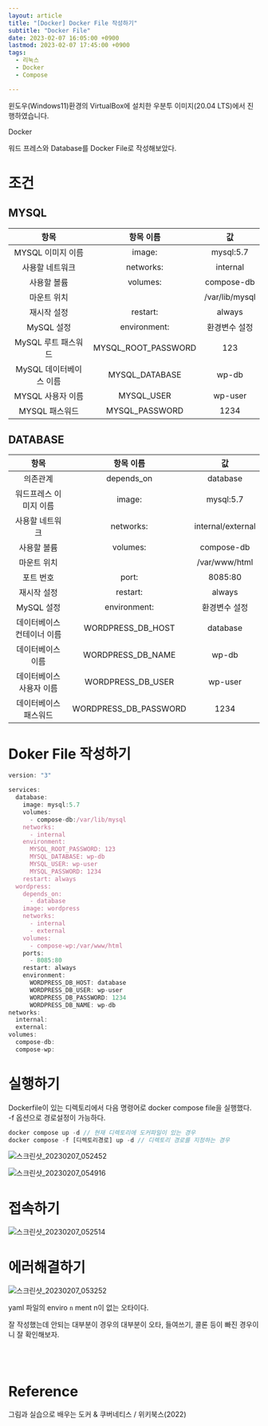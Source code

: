 ```yaml
---
layout: article
title: "[Docker] Docker File 작성하기"
subtitle: "Docker File"
date: 2023-02-07 16:05:00 +0900
lastmod: 2023-02-07 17:45:00 +0900
tags: 
  - 리눅스
  - Docker
  - Compose

---
```


<!--more-->  
윈도우(Windows11)환경의 VirtualBox에 설치한 우분투 이미지(20.04 LTS)에서 진행하였습니다.<br/>

Docker <br/>

워드 프레스와 Database를 Docker File로 작성해보았다.

# 조건

## MYSQL
|항목|항목 이름|값|
|:-----:|:----:|:---:|
|MYSQL 이미지 이름|image: |mysql:5.7|
|사용할 네트워크|networks: |internal|
|사용할 볼륨|volumes: |compose-db|
|마운트 위치||/var/lib/mysql|
|재시작 설정|restart: |always|
|MySQL 설정|environment: |환경변수 설정|
|MySQL 루트 패스워드|MYSQL_ROOT_PASSWORD|123|
|MySQL 데이터베이스 이름|MYSQL_DATABASE|wp-db|
|MYSQL 사용자 이름|MYSQL_USER|wp-user|
|MYSQL 패스워드|MYSQL_PASSWORD|1234|

## DATABASE
|항목|항목 이름|값|
|:-----:|:----:|:---:|
|의존관계|depends_on|database|
|워드프레스 이미지 이름|image: |mysql:5.7|
|사용할 네트워크|networks: |internal/external|
|사용할 볼륨|volumes: |compose-db|
|마운트 위치||/var/www/html|
|포트 번호|port: |8085:80|
|재시작 설정|restart: |always|
|MySQL 설정|environment: |환경변수 설정|
|데이터베이스 컨테이너 이름|WORDPRESS_DB_HOST|database|
|데이터베이스 이름|WORDPRESS_DB_NAME|wp-db|
|데이터베이스 사용자 이름|WORDPRESS_DB_USER|wp-user|
|데이터베이스 패스워드|WORDPRESS_DB_PASSWORD|1234|

# Doker File 작성하기
```javascript
version: "3"

services:
  database:
    image: mysql:5.7
    volumes:
      - compose-db:/var/lib/mysql
    networks:
      - internal
    environment:
      MYSQL_ROOT_PASSWORD: 123
      MYSQL_DATABASE: wp-db
      MYSQL_USER: wp-user
      MYSQL_PASSWORD: 1234
    restart: always
  wordpress:
    depends_on:
      - database
    image: wordpress
    networks:
      - internal
      - external
    volumes:
      - compose-wp:/var/www/html
    ports:
      - 8085:80
    restart: always
    environment:
      WORDPRESS_DB_HOST: database
      WORDPRESS_DB_USER: wp-user
      WORDPRESS_DB_PASSWORD: 1234
      WORDPRESS_DB_NAME: wp-db
networks:
  internal:
  external:
volumes:
  compose-db:
  compose-wp:
```

# 실행하기

Dockerfile이 있는 디렉토리에서 다음 명령어로 docker compose file을 실행했다.<br/>
-f 옵션으로 경로설정이 가능하다.

```javascript
docker compose up -d // 현재 디렉토리에 도커파일이 있는 경우
docker compose -f [디렉토리경로] up -d // 디렉토리 경로를 지정하는 경우
```
![스크린샷_20230207_052452](https://user-images.githubusercontent.com/99805929/217193791-c8992881-5e3c-4639-9b28-c0015fc43357.png)<br/>

![스크린샷_20230207_054916](https://user-images.githubusercontent.com/99805929/217196801-0aa991db-c901-4ee5-bb03-fe024e21078b.png)

# 접속하기
![스크린샷_20230207_052514](https://user-images.githubusercontent.com/99805929/217194825-757b2a72-a4f5-48c2-a6d7-7fa3af9bef9a.png)<br/>

# 에러해결하기

![스크린샷_20230207_053252](https://user-images.githubusercontent.com/99805929/217193912-2276fb0d-aaff-466a-9655-c6709dafb14c.png)<br/>

yaml 파일의 enviro `n` ment n이 없는 오타이다.

잘 작성했는데 안되는 대부분이 경우의 대부분이 오타, 들여쓰기, 콜론 등이 빠진 경우이니 잘 확인해보자.

<br/>
<br/>

# Reference

그림과 실습으로 배우는 도커 & 쿠버네티스 / 위키북스(2022)